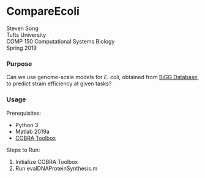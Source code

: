 # CompareEcoli
Steven Song  
Tufts University  
COMP 150 Computational Systems Biology  
Spring 2019  
  
### Purpose
Can we use genome-scale models for *E. coli*, obtained from [BiGG Database](https://github.com/sbrg/bigg_models), to predict strain efficiency at given tasks?

### Usage
Prerequisites:  
- Python 3
- Matlab 2019a
- [COBRA Toolbox](https://github.com/opencobra/cobratoolbox)

Steps to Run:
1. Initialize COBRA Toolbox
2. Run evalDNAProteinSynthesis.m
